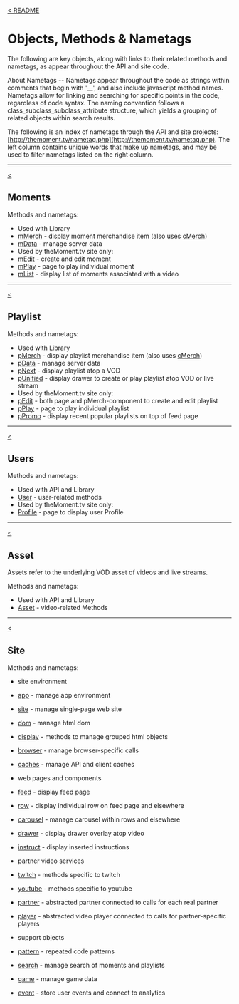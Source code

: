 <a name="toc"></a>
[< README](/README.md#top)

# Objects, Methods & Nametags

The following are key objects, along with links to their related methods and nametags, as appear throughout the API and site code.

About Nametags -- Nametags appear throughout the code as strings within comments that begin with '__', and also include javascript method names.  Nametags allow for linking and searching for specific points in the code, regardless of code syntax. The naming convention follows a class_subclass_subclass_attribute structure, which yields a grouping of related objects within search results.

The following is an index of nametags through the API and site projects: [http://themoment.tv/nametag.php](http://themoment.tv/nametag.php). The left column contains unique words that make up nametags, and may be used to filter nametags listed on the right column.

------------------------------------------------
<a name="moment_object"></a>
[<](#top)

## Moments

Methods and nametags:

- Used with Library
 - [mMerch](http://themoment.tv/nametag.php#mMerch) - display moment merchandise item (also uses [cMerch](http://themoment.tv/nametag.php#cMerch))
 - [mData](http://themoment.tv/nametag.php#mData) - manage server data
- Used by theMoment.tv site only:
 - [mEdit](http://themoment.tv/nametag.php#mEdit) - create and edit moment
 - [mPlay](http://themoment.tv/nametag.php#mPlay) - page to play individual moment
 - [mList](http://themoment.tv/nametag.php#mList) - display list of moments associated with a video

------------------------------------------------
<a name="playlist_object"></a>
[<](#top)

## Playlist

Methods and nametags:

- Used with Library
 - [pMerch](http://themoment.tv/nametag.php#pMerch) - display playlist merchandise item (also uses [cMerch](http://themoment.tv/nametag.php#cMerch))
 - [pData](http://themoment.tv/nametag.php#pData) - manage server data
 - [pNext](http://themoment.tv/nametag.php#pNext) - display playlist atop a VOD
 - [pUnified](http://themoment.tv/nametag.php#pUnified) - display drawer to create or play playlist atop VOD or live stream
- Used by theMoment.tv site only:
 - [pEdit](http://themoment.tv/nametag.php#pEdit) - both page and pMerch-component to create and edit playlist 
 - [pPlay](http://themoment.tv/nametag.php#mPlay) - page to play individual playlist
 - [pPromo](http://themoment.tv/nametag.php#pPromo) - display recent popular playlists on top of feed page

------------------------------------------------
<a name="user_object"></a>
[<](#top)

## Users

Methods and nametags:

- Used with API and Library
 - [User](http://themoment.tv/nametag.php#User) - user-related methods
- Used by theMoment.tv site only:
 - [Profile](http://themoment.tv/nametag.php#Profile) - page to display user Profile

------------------------------------------------
<a name="asset_object"></a>
[<](#top)

## Asset

Assets refer to the underlying VOD asset of videos and live streams.

Methods and nametags:

- Used with API and Library
 - [Asset](http://themoment.tv/nametag.php#asset) - video-related Methods

------------------------------------------------
<a name="site_object"></a>
[<](#top)

## Site

Methods and nametags:

- site environment
 - [app](http://themoment.tv/nametag.php#app) - manage app environment
 - [site](http://themoment.tv/nametag.php#site) - manage single-page web site
 - [dom](http://themoment.tv/nametag.php#dom) - manage html dom
 - [display](http://themoment.tv/nametag.php#display) - methods to manage grouped html objects
 - [browser](http://themoment.tv/nametag.php#browser) - manage browser-specific calls
 - [caches](http://themoment.tv/nametag.php#caches) - manage API and client caches

- web pages and components
 - [feed](http://themoment.tv/nametag.php#feed) - display feed page
 - [row](http://themoment.tv/nametag.php#row) - display individual row on feed page and elsewhere
 - [carousel](http://themoment.tv/nametag.php#carousel) - manage carousel within rows and elsewhere
 - [drawer](http://themoment.tv/nametag.php#drawer) - display drawer overlay atop video
 - [instruct](http://themoment.tv/nametag.php#instruct) - display inserted instructions

- partner video services
 - [twitch](http://themoment.tv/nametag.php#twitch) - methods specific to twitch 
 - [youtube](http://themoment.tv/nametag.php#youtube) - methods specific to youtube
 - [partner](http://themoment.tv/nametag.php#partner) - abstracted partner connected to calls for each real partner
 - [player](http://themoment.tv/nametag.php#player) - abstracted video player connected to calls for partner-specific players

- support objects
 - [pattern](http://themoment.tv/nametag.php#pattern) - repeated code patterns
 - [search](http://themoment.tv/nametag.php#media) - manage search of moments and playlists
 - [game](http://themoment.tv/nametag.php#game) - manage game data
 - [event](http://themoment.tv/nametag.php#event) - store user events and connect to analytics
